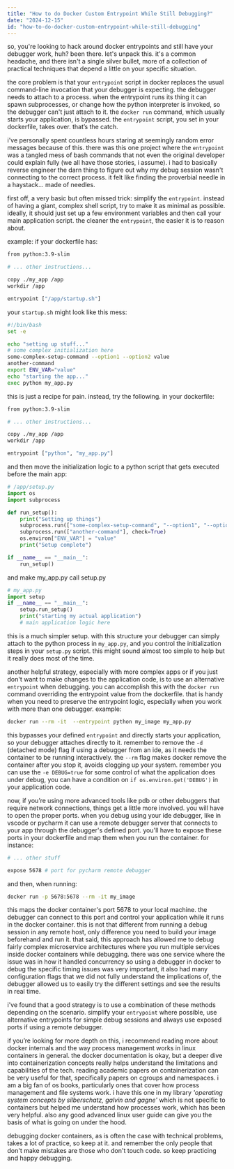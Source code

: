```yaml
---
title: "How to do Docker Custom Entrypoint While Still Debugging?"
date: "2024-12-15"
id: "how-to-do-docker-custom-entrypoint-while-still-debugging"
---
```


so, you're looking to hack around docker entrypoints and still have your debugger work, huh? been there. let's unpack this. it's a common headache, and there isn't a single silver bullet, more of a collection of practical techniques that depend a little on your specific situation.

the core problem is that your `entrypoint` script in docker replaces the usual command-line invocation that your debugger is expecting. the debugger needs to attach to a process. when the entrypoint runs its thing it can spawn subprocesses, or change how the python interpreter is invoked, so the debugger can't just attach to it. the `docker run` command, which usually starts your application, is bypassed. the `entrypoint` script, you set in your dockerfile, takes over. that’s the catch.

i've personally spent countless hours staring at seemingly random error messages because of this. there was this one project where the `entrypoint` was a tangled mess of bash commands that not even the original developer could explain fully (we all have those stories, i assume). i had to basically reverse engineer the darn thing to figure out why my debug session wasn't connecting to the correct process. it felt like finding the proverbial needle in a haystack... made of needles.

first off, a very basic but often missed trick: simplify the `entrypoint`. instead of having a giant, complex shell script, try to make it as minimal as possible. ideally, it should just set up a few environment variables and then call your main application script. the cleaner the `entrypoint`, the easier it is to reason about.

example: if your dockerfile has:

```dockerfile
from python:3.9-slim

# ... other instructions...

copy ./my_app /app
workdir /app

entrypoint ["/app/startup.sh"]
```

your `startup.sh` might look like this mess:

```bash
#!/bin/bash
set -e

echo "setting up stuff..."
# some complex initialization here
some-complex-setup-command --option1 --option2 value 
another-command
export ENV_VAR="value"
echo "starting the app..."
exec python my_app.py
```

this is just a recipe for pain. instead, try the following. in your dockerfile:

```dockerfile
from python:3.9-slim

# ... other instructions...

copy ./my_app /app
workdir /app

entrypoint ["python", "my_app.py"]
```

and then move the initialization logic to a python script that gets executed before the main app:

```python
# /app/setup.py
import os
import subprocess

def run_setup():
    print("Setting up things")
    subprocess.run(["some-complex-setup-command", "--option1", "--option2", "value"], check=True)
    subprocess.run(["another-command"], check=True)
    os.environ["ENV_VAR"] = "value"
    print("Setup complete")

if __name__ == "__main__":
    run_setup()

```

and make my_app.py call setup.py

```python
# my_app.py
import setup
if __name__ == "__main__":
    setup.run_setup()
    print("starting my actual application")
    # main application logic here
```
this is a much simpler setup.
with this structure your debugger can simply attach to the python process in `my_app.py`, and you control the initialization steps in your `setup.py` script. this might sound almost too simple to help but it really does most of the time.

another helpful strategy, especially with more complex apps or if you just don't want to make changes to the application code, is to use an alternative `entrypoint` when debugging. you can accomplish this with the `docker run` command overriding the entrypoint value from the dockerfile. that is handy when you need to preserve the entrypoint logic, especially when you work with more than one debugger.
example:

```bash
docker run --rm -it  --entrypoint python my_image my_app.py
```

this bypasses your defined `entrypoint` and directly starts your application, so your debugger attaches directly to it. remember to remove the `-d` (detached mode) flag if using a debugger from an ide, as it needs the container to be running interactively. the `--rm` flag makes docker remove the container after you stop it, avoids clogging up your system.
remember you can use the `-e DEBUG=true` for some control of what the application does under debug, you can have a condition on `if os.environ.get('DEBUG')` in your application code.

now, if you’re using more advanced tools like pdb or other debuggers that require network connections, things get a little more involved. you will have to open the proper ports. when you debug using your ide debugger, like in vscode or pycharm it can use a remote debugger server that connects to your app through the debugger's defined port. you'll have to expose these ports in your dockerfile and map them when you run the container. for instance:

```dockerfile
# ... other stuff

expose 5678 # port for pycharm remote debugger
```

and then, when running:

```bash
docker run -p 5678:5678 --rm -it my_image
```

this maps the docker container's port 5678 to your local machine. the debugger can connect to this port and control your application while it runs in the docker container. this is not that different from running a debug session in any remote host, only difference you need to build your image beforehand and run it. that said, this approach has allowed me to debug fairly complex microservice architectures where you run multiple services inside docker containers while debugging. there was one service where the issue was in how it handled concurrency so using a debugger in docker to debug the specific timing issues was very important, it also had many configuration flags that we did not fully understand the implications of, the debugger allowed us to easily try the different settings and see the results in real time.

i've found that a good strategy is to use a combination of these methods depending on the scenario. simplify your `entrypoint` where possible, use alternative entrypoints for simple debug sessions and always use exposed ports if using a remote debugger.

if you’re looking for more depth on this, i recommend reading more about docker internals and the way process management works in linux containers in general. the docker documentation is okay, but a deeper dive into containerization concepts really helps understand the limitations and capabilities of the tech. reading academic papers on containerization can be very useful for that, specifically papers on cgroups and namespaces. i am a big fan of os books, particularly ones that cover how process management and file systems work. i have this one in my library *'operating system concepts by silberschatz, galvin and gagne'* which is not specific to containers but helped me understand how processes work, which has been very helpful. also any good advanced linux user guide can give you the basis of what is going on under the hood.

debugging docker containers, as is often the case with technical problems, takes a lot of practice, so keep at it. and remember the only people that don't make mistakes are those who don't touch code. so keep practicing and happy debugging.
